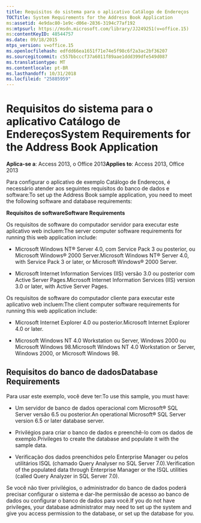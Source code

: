 ```yaml
---
title: Requisitos do sistema para o aplicativo Catálogo de Endereços
TOCTitle: System Requirements for the Address Book Application
ms:assetid: 4e9dac80-1e9c-d06e-2836-3194c77af192
ms:mtpsurl: https://msdn.microsoft.com/library/JJ249251(v=office.15)
ms:contentKeyID: 48544757
ms.date: 09/18/2015
mtps_version: v=office.15
ms.openlocfilehash: edfdd66ea1651f71e74e5f98c6f2a3ac2bf36207
ms.sourcegitcommit: c557bbcccf37a6011f89aae1ddd399dfe549d087
ms.translationtype: MT
ms.contentlocale: pt-BR
ms.lasthandoff: 10/31/2018
ms.locfileid: "25885959"
---
```

# <a name="system-requirements-for-the-address-book-application"></a><span data-ttu-id="2a156-102">Requisitos do sistema para o aplicativo Catálogo de Endereços</span><span class="sxs-lookup"><span data-stu-id="2a156-102">System Requirements for the Address Book Application</span></span>


<span data-ttu-id="2a156-103">**Aplica-se a**: Access 2013, o Office 2013</span><span class="sxs-lookup"><span data-stu-id="2a156-103">**Applies to**: Access 2013, Office 2013</span></span>

<span data-ttu-id="2a156-104">Para configurar o aplicativo de exemplo Catálogo de Endereços, é necessário atender aos seguintes requisitos do banco de dados e software:</span><span class="sxs-lookup"><span data-stu-id="2a156-104">To set up the Address Book sample application, you need to meet the following software and database requirements:</span></span>

<span data-ttu-id="2a156-105">**Requisitos de software**</span><span class="sxs-lookup"><span data-stu-id="2a156-105">**Software Requirements**</span></span>

<span data-ttu-id="2a156-106">Os requisitos de software do computador servidor para executar este aplicativo web incluem:</span><span class="sxs-lookup"><span data-stu-id="2a156-106">The server computer software requirements for running this web application include:</span></span>

  - <span data-ttu-id="2a156-107">Microsoft Windows NT® Server 4.0, com Service Pack 3 ou posterior, ou Microsoft Windows® 2000 Server.</span><span class="sxs-lookup"><span data-stu-id="2a156-107">Microsoft Windows NT® Server 4.0, with Service Pack 3 or later, or Microsoft Windows® 2000 Server.</span></span>

  - <span data-ttu-id="2a156-108">Microsoft Internet Information Services (IIS) versão 3.0 ou posterior com Active Server Pages.</span><span class="sxs-lookup"><span data-stu-id="2a156-108">Microsoft Internet Information Services (IIS) version 3.0 or later, with Active Server Pages.</span></span>

<span data-ttu-id="2a156-109">Os requisitos de software do computador cliente para executar este aplicativo web incluem:</span><span class="sxs-lookup"><span data-stu-id="2a156-109">The client computer software requirements for running this web application include:</span></span>

  - <span data-ttu-id="2a156-110">Microsoft Internet Explorer 4.0 ou posterior.</span><span class="sxs-lookup"><span data-stu-id="2a156-110">Microsoft Internet Explorer 4.0 or later.</span></span>

  - <span data-ttu-id="2a156-111">Microsoft Windows NT 4.0 Workstation ou Server, Windows 2000 ou Microsoft Windows 98.</span><span class="sxs-lookup"><span data-stu-id="2a156-111">Microsoft Windows NT 4.0 Workstation or Server, Windows 2000, or Microsoft Windows 98.</span></span>

## <a name="database-requirements"></a><span data-ttu-id="2a156-112">Requisitos do banco de dados</span><span class="sxs-lookup"><span data-stu-id="2a156-112">Database Requirements</span></span>

<span data-ttu-id="2a156-113">Para usar este exemplo, você deve ter:</span><span class="sxs-lookup"><span data-stu-id="2a156-113">To use this sample, you must have:</span></span>

  - <span data-ttu-id="2a156-114">Um servidor de banco de dados operacional com Microsoft® SQL Server versão 6.5 ou posterior.</span><span class="sxs-lookup"><span data-stu-id="2a156-114">An operational Microsoft® SQL Server version 6.5 or later database server.</span></span>

  - <span data-ttu-id="2a156-115">Privilégios para criar o banco de dados e preenchê-lo com os dados de exemplo.</span><span class="sxs-lookup"><span data-stu-id="2a156-115">Privileges to create the database and populate it with the sample data.</span></span>

  - <span data-ttu-id="2a156-116">Verificação dos dados preenchidos pelo Enterprise Manager ou pelos utilitários ISQL (chamado Query Analyser no SQL Server 7.0).</span><span class="sxs-lookup"><span data-stu-id="2a156-116">Verification of the populated data through Enterprise Manager or the ISQL utilities (called Query Analyzer in SQL Server 7.0).</span></span>

<span data-ttu-id="2a156-117">Se você não tiver privilégios, o administrador do banco de dados poderá precisar configurar o sistema e dar-lhe permissão de acesso ao banco de dados ou configurar o banco de dados para você.</span><span class="sxs-lookup"><span data-stu-id="2a156-117">If you do not have privileges, your database administrator may need to set up the system and give you access permission to the database, or set up the database for you.</span></span>

